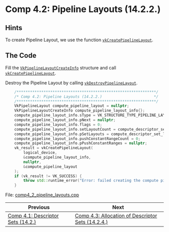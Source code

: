 # **Comp 4.2:  Pipeline Layouts (14.2.2.)**
## **Hints**
To create Pipeline Layout, we use the function [`vkCreatePipelineLayout`](https://registry.khronos.org/vulkan/specs/1.3-extensions/html/chap14.html#vkCreatePipelineLayout).

## **The Code**
Fill the [`VkPipelineLayoutCreateInfo`](https://registry.khronos.org/vulkan/specs/1.3-extensions/html/chap14.html#VkPipelineLayoutCreateInfo) structure and call [`vkCreatePipelineLayout`](https://registry.khronos.org/vulkan/specs/1.3-extensions/html/chap14.html#vkCreatePipelineLayout).

Destroy the Pipeline Layout by calling [`vkDestroyPipelineLayout`](https://registry.khronos.org/vulkan/specs/1.3-extensions/html/chap14.html#vkDestroyPipelineLayout).

```C++
    /**************************************************************/
	/* Comp 4.2: Pipeline Layouts (14.2.2.)                       */
	/**************************************************************/
	VkPipelineLayout compute_pipeline_layout = nullptr;
	VkPipelineLayoutCreateInfo compute_pipeline_layout_info{};
	compute_pipeline_layout_info.sType = VK_STRUCTURE_TYPE_PIPELINE_LAYOUT_CREATE_INFO;
	compute_pipeline_layout_info.pNext = nullptr;
	compute_pipeline_layout_info.flags = 0;
	compute_pipeline_layout_info.setLayoutCount = compute_descriptor_set_layout_arr.size();
	compute_pipeline_layout_info.pSetLayouts = compute_descriptor_set_layout_arr.data();
	compute_pipeline_layout_info.pushConstantRangeCount = 0;
	compute_pipeline_layout_info.pPushConstantRanges = nullptr;
	vk_result = vkCreatePipelineLayout(
		logical_device,
		&compute_pipeline_layout_info,
		nullptr,
		&compute_pipeline_layout
	);
	if (vk_result != VK_SUCCESS) {
		throw std::runtime_error("Error: failed creating the compute pipeline layout!");
	}
```

File: [comp4_2_pipeline_layouts.cpp](../../Code/comp_4_2_pipeline_layouts.cpp)

| Previous | Next |
|---|---|
| [Comp 4.1: Descriptor Sets (14.2.)](comp4_1_descriptor_set_layout.md) | [Comp 4.3: Allocation of Descriptor Sets (14.2.4.)](comp4_3_allocation_of_descriptor_sets.md) |
